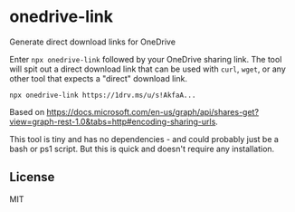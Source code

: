 # onedrive-link
Generate direct download links for OneDrive

Enter `npx onedrive-link` followed by your OneDrive sharing link. The tool will spit out a direct download link that can be used with `curl`, `wget`, or any other tool that expects a "direct" download link.

```
npx onedrive-link https://1drv.ms/u/s!AkfaA...
```

Based on https://docs.microsoft.com/en-us/graph/api/shares-get?view=graph-rest-1.0&tabs=http#encoding-sharing-urls.

This tool is tiny and has no dependencies - and could probably just be a bash or ps1 script. But this is quick and doesn't require any installation.

## License
MIT
